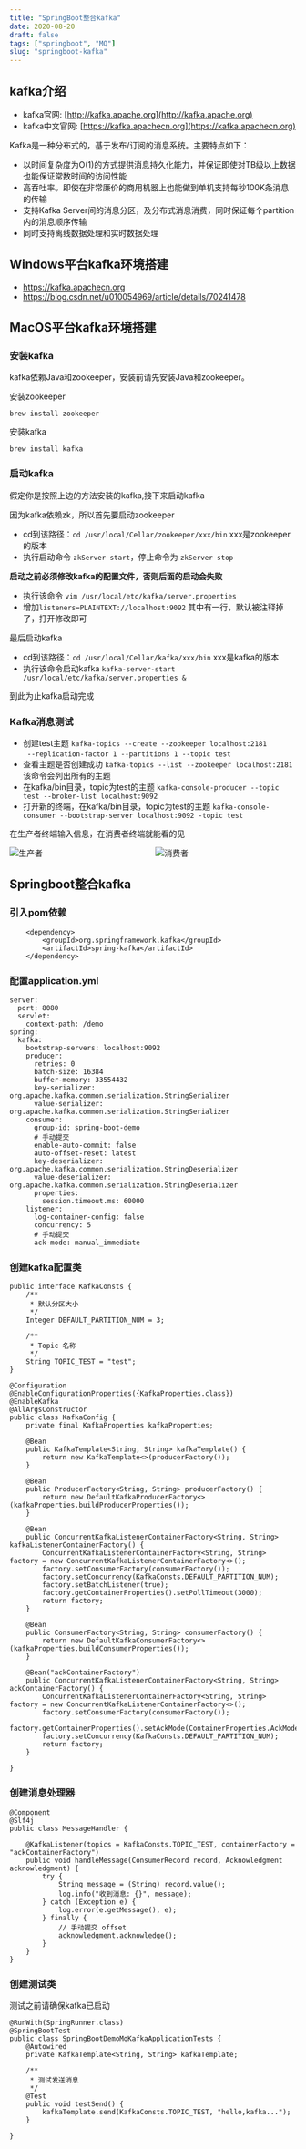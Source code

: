 ```yaml
---
title: "SpringBoot整合kafka"
date: 2020-08-20
draft: false
tags: ["springboot", "MQ"]
slug: "springboot-kafka"
---
```

## kafka介绍
- kafka官网: [http://kafka.apache.org](http://kafka.apache.org)
- kafka中文官网: [https://kafka.apachecn.org](https://kafka.apachecn.org)

Kafka是一种分布式的，基于发布/订阅的消息系统。主要特点如下：
- 以时间复杂度为O(1)的方式提供消息持久化能力，并保证即使对TB级以上数据也能保证常数时间的访问性能
- 高吞吐率。即使在非常廉价的商用机器上也能做到单机支持每秒100K条消息的传输
- 支持Kafka Server间的消息分区，及分布式消息消费，同时保证每个partition内的消息顺序传输
- 同时支持离线数据处理和实时数据处理


## Windows平台kafka环境搭建
- https://kafka.apachecn.org
- https://blog.csdn.net/u010054969/article/details/70241478

## MacOS平台kafka环境搭建

### 安装kafka

kafka依赖Java和zookeeper，安装前请先安装Java和zookeeper。

安装zookeeper
```
brew install zookeeper
```

安装kafka
```
brew install kafka
```

### 启动kafka

假定你是按照上边的方法安装的kafka,接下来启动kafka

因为kafka依赖zk，所以首先要启动zookeeper
- cd到该路径：`cd /usr/local/Cellar/zookeeper/xxx/bin` xxx是zookeeper的版本
- 执行启动命令 `zkServer start`，停止命令为 `zkServer stop`


**启动之前必须修改kafka的配置文件，否则后面的启动会失败**
- 执行该命令 ``vim /usr/local/etc/kafka/server.properties``
- 增加``listeners=PLAINTEXT://localhost:9092`` 其中有一行，默认被注释掉了，打开修改即可

最后启动kafka
- cd到该路径：`cd /usr/local/Cellar/kafka/xxx/bin` xxx是kafka的版本
- 执行该命令启动kafka ``kafka-server-start /usr/local/etc/kafka/server.properties &``

到此为止kafka启动完成

### Kafka消息测试

- 创建test主题 `kafka-topics --create --zookeeper localhost:2181`<br>` --replication-factor 1 --partitions 1 --topic test`
- 查看主题是否创建成功 ``kafka-topics --list --zookeeper localhost:2181`` 该命令会列出所有的主题
- 在kafka/bin目录，topic为test的主题 ``kafka-console-producer --topic test --broker-list localhost:9092``
- 打开新的终端，在kafka/bin目录，topic为test的主题 ``kafka-console-consumer --bootstrap-server localhost:9092 -topic test ``

在生产者终端输入信息，在消费者终端就能看的见
<div style="width: 50%;display: inline-block">
    <img src="/iblog/posts/annex/images/application/kafka生产者.jpg" alt="生产者">
</div>
<div style="width: 45%;display: inline-block">
    <img src="/iblog/posts/annex/images/application/kafka消费者.jpg" alt="消费者">
</div>

## Springboot整合kafka

### 引入pom依赖
```
    <dependency>
        <groupId>org.springframework.kafka</groupId>
        <artifactId>spring-kafka</artifactId>
    </dependency>
```
### 配置application.yml
```
server:
  port: 8080
  servlet:
    context-path: /demo
spring:
  kafka:
    bootstrap-servers: localhost:9092
    producer:
      retries: 0
      batch-size: 16384
      buffer-memory: 33554432
      key-serializer: org.apache.kafka.common.serialization.StringSerializer
      value-serializer: org.apache.kafka.common.serialization.StringSerializer
    consumer:
      group-id: spring-boot-demo
      # 手动提交
      enable-auto-commit: false
      auto-offset-reset: latest
      key-deserializer: org.apache.kafka.common.serialization.StringDeserializer
      value-deserializer: org.apache.kafka.common.serialization.StringDeserializer
      properties:
        session.timeout.ms: 60000
    listener:
      log-container-config: false
      concurrency: 5
      # 手动提交
      ack-mode: manual_immediate
```

### 创建kafka配置类
```
public interface KafkaConsts {
    /**
     * 默认分区大小
     */
    Integer DEFAULT_PARTITION_NUM = 3;

    /**
     * Topic 名称
     */
    String TOPIC_TEST = "test";
}
```

```
@Configuration
@EnableConfigurationProperties({KafkaProperties.class})
@EnableKafka
@AllArgsConstructor
public class KafkaConfig {
    private final KafkaProperties kafkaProperties;

    @Bean
    public KafkaTemplate<String, String> kafkaTemplate() {
        return new KafkaTemplate<>(producerFactory());
    }

    @Bean
    public ProducerFactory<String, String> producerFactory() {
        return new DefaultKafkaProducerFactory<>(kafkaProperties.buildProducerProperties());
    }

    @Bean
    public ConcurrentKafkaListenerContainerFactory<String, String> kafkaListenerContainerFactory() {
        ConcurrentKafkaListenerContainerFactory<String, String> factory = new ConcurrentKafkaListenerContainerFactory<>();
        factory.setConsumerFactory(consumerFactory());
        factory.setConcurrency(KafkaConsts.DEFAULT_PARTITION_NUM);
        factory.setBatchListener(true);
        factory.getContainerProperties().setPollTimeout(3000);
        return factory;
    }

    @Bean
    public ConsumerFactory<String, String> consumerFactory() {
        return new DefaultKafkaConsumerFactory<>(kafkaProperties.buildConsumerProperties());
    }

    @Bean("ackContainerFactory")
    public ConcurrentKafkaListenerContainerFactory<String, String> ackContainerFactory() {
        ConcurrentKafkaListenerContainerFactory<String, String> factory = new ConcurrentKafkaListenerContainerFactory<>();
        factory.setConsumerFactory(consumerFactory());
        factory.getContainerProperties().setAckMode(ContainerProperties.AckMode.MANUAL_IMMEDIATE);
        factory.setConcurrency(KafkaConsts.DEFAULT_PARTITION_NUM);
        return factory;
    }

}
```
### 创建消息处理器
```
@Component
@Slf4j
public class MessageHandler {

    @KafkaListener(topics = KafkaConsts.TOPIC_TEST, containerFactory = "ackContainerFactory")
    public void handleMessage(ConsumerRecord record, Acknowledgment acknowledgment) {
        try {
            String message = (String) record.value();
            log.info("收到消息: {}", message);
        } catch (Exception e) {
            log.error(e.getMessage(), e);
        } finally {
            // 手动提交 offset
            acknowledgment.acknowledge();
        }
    }
}
```

### 创建测试类
测试之前请确保kafka已启动
```
@RunWith(SpringRunner.class)
@SpringBootTest
public class SpringBootDemoMqKafkaApplicationTests {
    @Autowired
    private KafkaTemplate<String, String> kafkaTemplate;

    /**
     * 测试发送消息
     */
    @Test
    public void testSend() {
        kafkaTemplate.send(KafkaConsts.TOPIC_TEST, "hello,kafka...");
    }

}
```